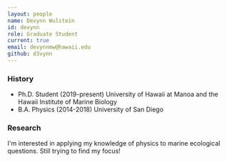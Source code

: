 ```yaml
---
layout: people
name: Devynn Wulstein
id: devynn
role: Graduate Student
current: true
email: devynnmw@hawaii.edu
github: d3vynn
---
```


### History

- Ph.D. Student (2019-present) University of Hawaii at Manoa and the Hawaii Institute of Marine Biology
- B.A. Physics (2014-2018) University of San Diego

### Research

I'm interested in applying my knowledge of physics to marine ecological questions.
Still trying to find my focus!   
